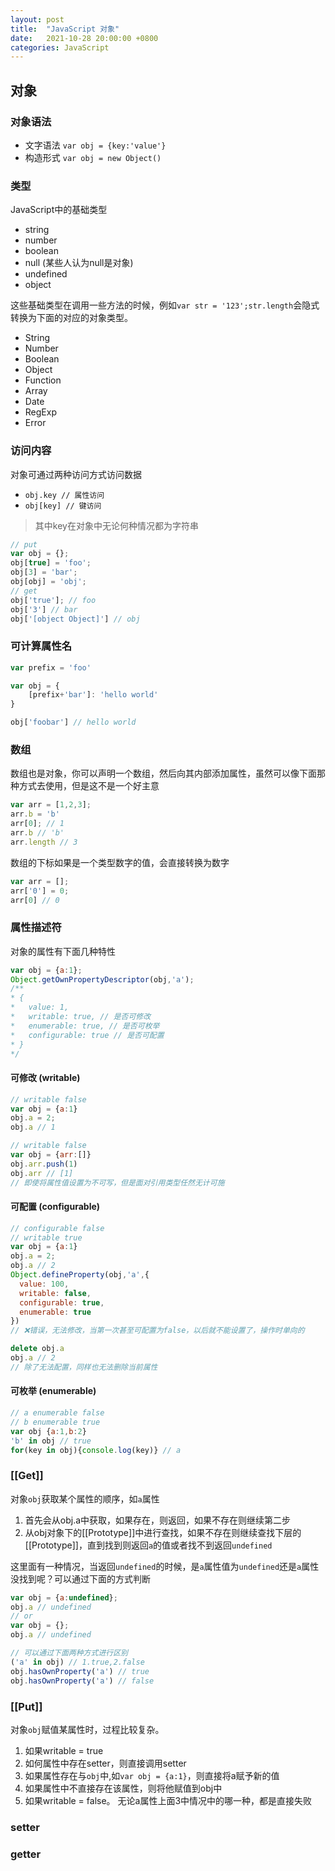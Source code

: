 ```yaml
---
layout: post
title:  "JavaScript 对象"
date:   2021-10-28 20:00:00 +0800
categories: JavaScript
---
```


## 对象

### 对象语法

* 文字语法 `var obj = {key:'value'}`
* 构造形式 `var obj = new Object()`

### 类型

JavaScript中的基础类型
* string
* number
* boolean
* null (某些人认为null是对象)
* undefined
* object

这些基础类型在调用一些方法的时候，例如`var str = '123';str.length`会隐式转换为下面的对应的对象类型。

* String
* Number
* Boolean
* Object
* Function
* Array
* Date
* RegExp
* Error

### 访问内容

对象可通过两种访问方式访问数据

* `obj.key // 属性访问`
* `obj[key] // 键访问`

> 其中key在对象中无论何种情况都为字符串
```js
// put
var obj = {};
obj[true] = 'foo';
obj[3] = 'bar';
obj[obj] = 'obj';
// get
obj['true']; // foo
obj['3'] // bar
obj['[object Object]'] // obj
```

### 可计算属性名

```js
var prefix = 'foo'

var obj = {
    [prefix+'bar']: 'hello world'
}

obj['foobar'] // hello world
```

### 数组

数组也是对象，你可以声明一个数组，然后向其内部添加属性，虽然可以像下面那种方式去使用，但是这不是一个好主意

```js
var arr = [1,2,3];
arr.b = 'b'
arr[0]; // 1
arr.b // 'b'
arr.length // 3
```

数组的下标如果是一个类型数字的值，会直接转换为数字
```js
var arr = [];
arr['0'] = 0;
arr[0] // 0
```

### 属性描述符
对象的属性有下面几种特性
```js
var obj = {a:1};
Object.getOwnPropertyDescriptor(obj,'a');
/**
* {
*   value: 1,
*   writable: true, // 是否可修改
*   enumerable: true, // 是否可枚举
*   configurable: true // 是否可配置
* }
*/
```

#### 可修改 (writable)

```js
// writable false
var obj = {a:1}
obj.a = 2;
obj.a // 1

// writable false
var obj = {arr:[]}
obj.arr.push(1)
obj.arr // [1]
// 即使将属性值设置为不可写，但是面对引用类型任然无计可施
```
#### 可配置 (configurable)
```js
// configurable false
// writable true
var obj = {a:1}
obj.a = 2;
obj.a // 2
Object.defineProperty(obj,'a',{
  value: 100,
  writable: false,
  configurable: true,
  enumerable: true
})
// ❌错误，无法修改，当第一次甚至可配置为false，以后就不能设置了，操作时单向的

delete obj.a
obj.a // 2
// 除了无法配置，同样也无法删除当前属性
```

#### 可枚举 (enumerable)
```js
// a enumerable false
// b enumerable true
var obj {a:1,b:2}
'b' in obj // true
for(key in obj){console.log(key)} // a
```

### [[Get]]

对象`obj`获取某个属性的顺序，如`a`属性

1. 首先会从obj.a中获取，如果存在，则返回，如果不存在则继续第二步
2. 从obj对象下的[[Prototype]]中进行查找，如果不存在则继续查找下层的[[Prototype]]，直到找到则返回`a`的值或者找不到返回`undefined`

这里面有一种情况，当返回`undefined`的时候，是`a`属性值为`undefined`还是`a`属性没找到呢？可以通过下面的方式判断
```js
var obj = {a:undefined};
obj.a // undefined
// or
var obj = {};
obj.a // undefined

// 可以通过下面两种方式进行区别
('a' in obj) // 1.true,2.false
obj.hasOwnProperty('a') // true
obj.hasOwnProperty('a') // false
```

### [[Put]]

对象`obj`赋值某属性时，过程比较复杂。

1. 如果writable = true
  1. 如何属性中存在setter，则直接调用setter
  2. 如果属性存在与`obj`中,如`var obj = {a:1}`，则直接将a赋予新的值
  3. 如果属性中不直接存在该属性，则将他赋值到obj中
2. 如果writable = false。 无论a属性上面3中情况中的哪一种，都是直接失败

### setter

### getter

